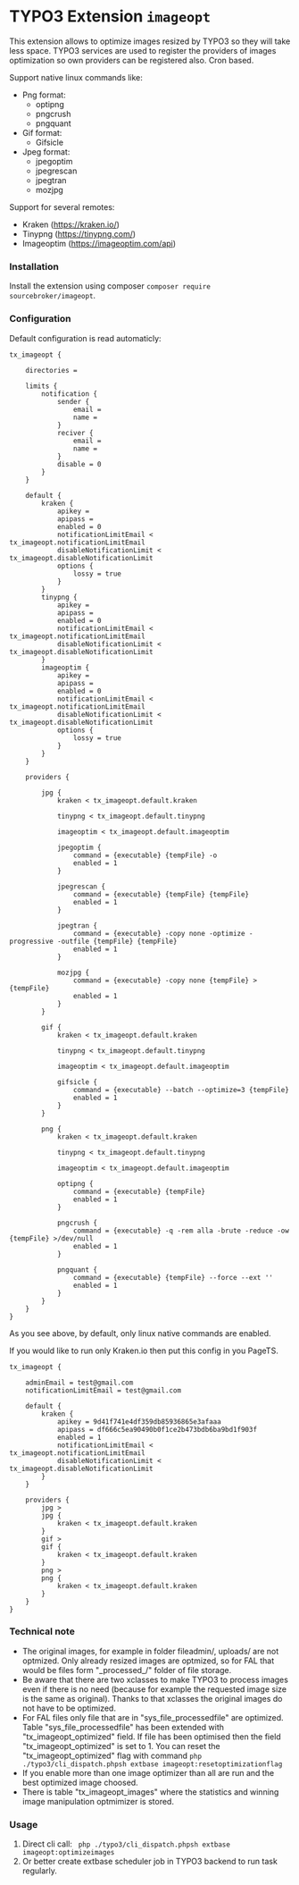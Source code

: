 # TYPO3 Extension ``imageopt``

This extension allows to optimize images resized by TYPO3 so they will take less space. 
TYPO3 services are used to register the providers of images optimization so own providers 
can be registered also. Cron based. 

Support native linux commands like:

* Png format:
    * optipng 
    * pngcrush
    * pngquant
* Gif format:
    * Gifsicle
* Jpeg format:
    * jpegoptim
    * jpegrescan
    * jpegtran
    * mozjpg

Support for several remotes:
* Kraken (https://kraken.io/)
* Tinypng (https://tinypng.com/)
* Imageoptim (https://imageoptim.com/api)


### Installation

Install the extension using composer ``composer require sourcebroker/imageopt``.

### Configuration

Default configuration is read automaticly:

    tx_imageopt {
    
        directories =
    
        limits {
            notification {
                sender {
                    email =
                    name =
                }
                reciver {
                    email =
                    name =
                }
                disable = 0
            }
        }
    
        default {
            kraken {
                apikey =
                apipass =
                enabled = 0
                notificationLimitEmail < tx_imageopt.notificationLimitEmail
                disableNotificationLimit < tx_imageopt.disableNotificationLimit
                options {
                    lossy = true
                }
            }
            tinypng {
                apikey =
                apipass =
                enabled = 0
                notificationLimitEmail < tx_imageopt.notificationLimitEmail
                disableNotificationLimit < tx_imageopt.disableNotificationLimit
            }
            imageoptim {
                apikey =
                apipass =
                enabled = 0
                notificationLimitEmail < tx_imageopt.notificationLimitEmail
                disableNotificationLimit < tx_imageopt.disableNotificationLimit
                options {
                    lossy = true
                }
            }
        }
    
        providers {
    
            jpg {
                kraken < tx_imageopt.default.kraken
    
                tinypng < tx_imageopt.default.tinypng
    
                imageoptim < tx_imageopt.default.imageoptim
    
                jpegoptim {
                    command = {executable} {tempFile} -o
                    enabled = 1
                }
    
                jpegrescan {
                    command = {executable} {tempFile} {tempFile}
                    enabled = 1
                }
    
                jpegtran {
                    command = {executable} -copy none -optimize -progressive -outfile {tempFile} {tempFile}
                    enabled = 1
                }
    
                mozjpg {
                    command = {executable} -copy none {tempFile} > {tempFile}
                    enabled = 1
                }
            }
    
            gif {
                kraken < tx_imageopt.default.kraken
    
                tinypng < tx_imageopt.default.tinypng
    
                imageoptim < tx_imageopt.default.imageoptim
    
                gifsicle {
                    command = {executable} --batch --optimize=3 {tempFile}
                    enabled = 1
                }
            }
    
            png {
                kraken < tx_imageopt.default.kraken
    
                tinypng < tx_imageopt.default.tinypng
    
                imageoptim < tx_imageopt.default.imageoptim
    
                optipng {
                    command = {executable} {tempFile}
                    enabled = 1
                }
    
                pngcrush {
                    command = {executable} -q -rem alla -brute -reduce -ow {tempFile} >/dev/null
                    enabled = 1
                }
    
                pngquant {
                    command = {executable} {tempFile} --force --ext ''
                    enabled = 1
                }
            }
        }
    }


As you see above, by default, only linux native commands are enabled.

If you would like to run only Kraken.io then put this config in you PageTS.

    tx_imageopt {
    
        adminEmail = test@gmail.com
        notificationLimitEmail = test@gmail.com
    
        default {
            kraken {
                apikey = 9d41f741e4df359db85936865e3afaaa
                apipass = df666c5ea90490b0f1ce2b473bdb6ba9bd1f903f
                enabled = 1
                notificationLimitEmail < tx_imageopt.notificationLimitEmail
                disableNotificationLimit < tx_imageopt.disableNotificationLimit
            }
        }
    
        providers {
            jpg >
            jpg {
                kraken < tx_imageopt.default.kraken
            }
            gif >
            gif {
                kraken < tx_imageopt.default.kraken
            }
            png >
            png {
                kraken < tx_imageopt.default.kraken
            }
        }
    }


### Technical note

* The original images, for example in folder fileadmin/, uploads/ are not optmized. Only already resized 
  images are optmized, so for FAL that would be files form "\_processed\_/" folder of file storage.
* Be aware that there are two xclasses to make TYPO3 to process images even if there is no need (because
  for example the requested image size is the same as original). Thanks to that xclasses the original images 
  do not have to be optimized.
* For FAL files only file that are in "sys_file_processedfile" are optimized. Table "sys_file_processedfile" has
  been extended with "tx_imageopt_optimized" field. If file has been optimised then the field "tx_imageopt_optimized"
  is set to 1.
  You can reset the "tx_imageopt_optimized" flag with command
  ``php ./typo3/cli_dispatch.phpsh extbase imageopt:resetoptimizationflag``
* If you enable more than one image optimizer than all are run and the best optimized image choosed.  
* There is table "tx_imageopt_images" where the statistics and winning image manipulation optmimizer is stored.  

### Usage

1) Direct cli call:
   `` php ./typo3/cli_dispatch.phpsh extbase imageopt:optimizeimages``
2) Or better create extbase scheduler job in TYPO3 backend to run task regularly.
    